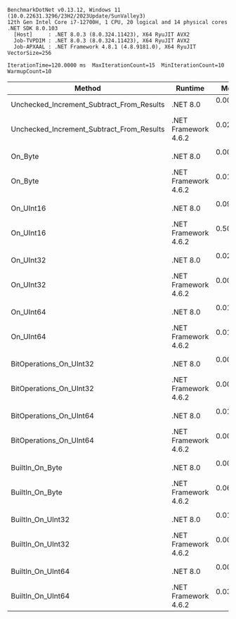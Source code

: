```

BenchmarkDotNet v0.13.12, Windows 11 (10.0.22631.3296/23H2/2023Update/SunValley3)
12th Gen Intel Core i7-12700H, 1 CPU, 20 logical and 14 physical cores
.NET SDK 8.0.103
  [Host]     : .NET 8.0.3 (8.0.324.11423), X64 RyuJIT AVX2
  Job-TVPDIM : .NET 8.0.3 (8.0.324.11423), X64 RyuJIT AVX2
  Job-APXAAL : .NET Framework 4.8.1 (4.8.9181.0), X64 RyuJIT VectorSize=256

IterationTime=120.0000 ms  MaxIterationCount=15  MinIterationCount=10
WarmupCount=10

```

| Method                                    | Runtime              |      Mean |     Error |    StdDev |    Median | Ratio | RatioSD |
|-------------------------------------------|----------------------|----------:|----------:|----------:|----------:|------:|--------:|
| Unchecked_Increment_Subtract_From_Results | .NET 8.0             | 0.0000 ns | 0.0000 ns | 0.0000 ns | 0.0000 ns |     ? |       ? |
| Unchecked_Increment_Subtract_From_Results | .NET Framework 4.6.2 | 0.0297 ns | 0.0256 ns | 0.0239 ns | 0.0283 ns |     ? |       ? |
|                                           |                      |           |           |           |           |       |         |
| On_Byte                                   | .NET 8.0             | 0.0007 ns | 0.0035 ns | 0.0021 ns | 0.0000 ns |     ? |       ? |
| On_Byte                                   | .NET Framework 4.6.2 | 0.0105 ns | 0.0178 ns | 0.0167 ns | 0.0000 ns |     ? |       ? |
|                                           |                      |           |           |           |           |       |         |
| On_UInt16                                 | .NET 8.0             | 0.0939 ns | 0.0246 ns | 0.0163 ns | 0.0919 ns |  1.00 |    0.00 |
| On_UInt16                                 | .NET Framework 4.6.2 | 0.5023 ns | 0.0206 ns | 0.0123 ns | 0.5058 ns |  5.57 |    0.94 |
|                                           |                      |           |           |           |           |       |         |
| On_UInt32                                 | .NET 8.0             | 0.0212 ns | 0.0249 ns | 0.0220 ns | 0.0143 ns |     ? |       ? |
| On_UInt32                                 | .NET Framework 4.6.2 | 0.0000 ns | 0.0000 ns | 0.0000 ns | 0.0000 ns |     ? |       ? |
|                                           |                      |           |           |           |           |       |         |
| On_UInt64                                 | .NET 8.0             | 0.0116 ns | 0.0163 ns | 0.0108 ns | 0.0089 ns |     ? |       ? |
| On_UInt64                                 | .NET Framework 4.6.2 | 0.0181 ns | 0.0296 ns | 0.0276 ns | 0.0004 ns |     ? |       ? |
|                                           |                      |           |           |           |           |       |         |
| BitOperations_On_UInt32                   | .NET 8.0             | 0.0081 ns | 0.0153 ns | 0.0128 ns | 0.0000 ns |     ? |       ? |
| BitOperations_On_UInt32                   | .NET Framework 4.6.2 | 0.0000 ns | 0.0000 ns | 0.0000 ns | 0.0000 ns |     ? |       ? |
|                                           |                      |           |           |           |           |       |         |
| BitOperations_On_UInt64                   | .NET 8.0             | 0.0154 ns | 0.0211 ns | 0.0176 ns | 0.0066 ns |     ? |       ? |
| BitOperations_On_UInt64                   | .NET Framework 4.6.2 | 0.0025 ns | 0.0069 ns | 0.0045 ns | 0.0000 ns |     ? |       ? |
|                                           |                      |           |           |           |           |       |         |
| BuiltIn_On_Byte                           | .NET 8.0             | 0.0033 ns | 0.0091 ns | 0.0066 ns | 0.0000 ns |     ? |       ? |
| BuiltIn_On_Byte                           | .NET Framework 4.6.2 | 0.0633 ns | 0.0446 ns | 0.0417 ns | 0.0449 ns |     ? |       ? |
|                                           |                      |           |           |           |           |       |         |
| BuiltIn_On_UInt32                         | .NET 8.0             | 0.0176 ns | 0.0210 ns | 0.0164 ns | 0.0165 ns |     ? |       ? |
| BuiltIn_On_UInt32                         | .NET Framework 4.6.2 | 0.0000 ns | 0.0000 ns | 0.0000 ns | 0.0000 ns |     ? |       ? |
|                                           |                      |           |           |           |           |       |         |
| BuiltIn_On_UInt64                         | .NET 8.0             | 0.0014 ns | 0.0047 ns | 0.0028 ns | 0.0000 ns |     ? |       ? |
| BuiltIn_On_UInt64                         | .NET Framework 4.6.2 | 0.0332 ns | 0.0319 ns | 0.0299 ns | 0.0196 ns |     ? |       ? |

